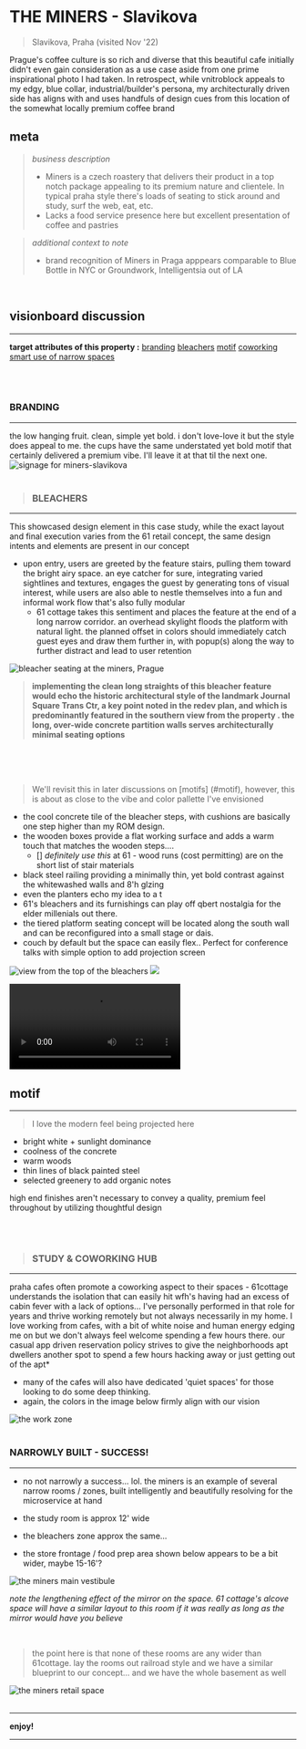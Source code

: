 # THE MINERS - Slavikova 
> Slavikova, Praha (visited Nov '22)

Prague's coffee culture is so rich and diverse that this beautiful cafe initially didn't even gain consideration as a use case aside from one prime inspirational photo I had taken. In retrospect, while vnitroblock appeals to my edgy, blue collar, industrial/builder's persona, my architecturally driven side has aligns with and uses handfuls of design cues from this location of the somewhat locally premium coffee brand

## meta
> *business description*
> * Miners is a czech roastery that delivers their product in a top notch package appealing to its premium nature and clientele. In typical praha style there's loads of seating to stick around and study, surf the web, eat, etc. 
> * Lacks a food service presence here but excellent presentation of coffee and pastries

> *additional context to note*
> * brand recognition of Miners in Praga apppears comparable to Blue Bottle in NYC or Groundwork, Intelligentsia out of LA

<br>

## visionboard discussion
<hr>

**target attributes of this property :**
[branding](#branding)
[bleachers](#bleachers)
[motif](#motif)
[coworking](#coworking)
[smart use of narrow spaces](#narrow)


<br>
<br>
<h3 id="branding"> BRANDING </h3>
<hr>

<div> the low hanging fruit. clean, simple yet bold. i don't love-love it but the style does appeal to me. the cups have the same understated yet bold motif that certainly delivered a premium vibe.  I'll leave it at that til the next one.</div>

<img src="https://drive.google.com/uc?export=view&id=1J0Thhyk96GdB3rzCEKI4kUdQIve7Mb1N" alt="signage for miners-slavikova"/>

<br>
<br>


> ### BLEACHERS
<hr>

<div>This showcased design element in this case study, while the exact layout and final execution varies from the 61 retail concept, the same design intents and elements are present in our concept</div>


* upon entry, users are greeted by the feature stairs, pulling them toward the bright airy space. an eye catcher for sure, integrating varied sightlines and textures, engages the guest by generating tons of visual interest, while users are also able to nestle themselves into a fun and informal work flow that's also fully modular 
  - 61 cottage takes this sentiment and places the feature at the end of a long narrow corridor. an overhead skylight floods the platform with natural light. the planned offset in colors should immediately catch guest eyes and draw them further in, with popup(s) along the way to further distract and lead to user retention

<img src="https://drive.google.com/uc?export=view&id=1kO_JUUnnXZpLmU8mJ8TaLMukXHrbElLZ" alt="bleacher seating at the miners, Prague" />

> **implementing the clean long straights of this bleacher feature would echo the historic architectural style of the landmark Journal Square Trans Ctr, a key point noted in the redev plan, and which is predominantly featured in the southern view from the property . the long, over-wide concrete partition walls serves architecturally minimal seating options**

<br>
<br>
<br>

> We'll revisit this in later discussions on [motifs] (#motif), however, this is about as close to the vibe and color pallette I've envisioned 
- the cool concrete tile of the bleacher steps, with cushions are basically one step higher than my ROM design. 
- the wooden boxes provide a flat working surface and adds a warm touch that matches the wooden steps.... 
  - [] *definitely use this* at 61 - wood runs (cost permitting) are on the short list of stair materials
- black steel railing providing a minimally thin, yet bold contrast against the whitewashed walls and 8'h glzing
- even the planters echo my idea to a t
- 61's bleachers and its furnishings can play off qbert nostalgia for the elder millenials out there. 
- the tiered platform seating concept will be located along the south wall and can be reconfigured into a small stage or dais. 
- couch by default but the space can easily flex.. Perfect for conference talks with simple option to add projection screen

<img alt="view from the top of the bleachers" src="https://drive.google.com/uc?export=view&id=1hCzGZTHiSdW0rDeHEYvWkoe2CnxD8uuV" />


<img src="https://drive.google.com/uc?export=view&id=1va1S2_xugKPRgQENnU5fwUmlMXiMUFIp" />

![the curb appeal](./bleachers.MP4)


<h2 id="motif">motif </h2>
<hr>

> I love the modern feel being projected here
- bright white + sunlight dominance
- coolness of the concrete
- warm woods 
- thin lines of black painted steel
- selected greenery to add organic notes

high end finishes aren't necessary to convey a quality, premium feel throughout by utilizing thoughtful design


<br>
<br>


> ### STUDY & COWORKING HUB
<hr>
praha cafes often promote a coworking aspect to their spaces - 61cottage understands the isolation that can easily hit wfh's having had an excess of cabin fever with a lack of options... I've personally performed in that role for years and thrive working remotely but not always necessarily in my home. I love working from cafes, with a bit of white noise and human energy edging me on but we don't always feel welcome spending a few hours there.  our casual app driven reservation policy strives to give the neighborhoods apt dwellers another spot to spend a few hours hacking away or just getting out of the apt* 

* many of the cafes will also have dedicated 'quiet spaces' for those looking to do some deep thinking.
* again, the colors in the image below firmly align with our vision



<img alt="the work zone" src="https://drive.google.com/uc?export=view&id=138aYtJUSftLHvmA8j8XvN4UUxxz7eIe1" />



<br>
<br>

### NARROWLY BUILT - SUCCESS!
<hr>

- no not narrowly a success... lol. the miners is an example of several narrow rooms / zones, built intelligently and beautifully resolving for the microservice at hand

- the study room is approx 12' wide
- the bleachers zone approx the same... 
- the store frontage / food prep area shown below appears to be a bit wider, maybe 15-16'? 

<img alt="the miners main vestibule" src="https://drive.google.com/uc?export=view&id=1UBSv5AM_MfEBzACvOFOnW4d9bybwmILo" />

*note the lengthening effect of the mirror on the space. 61 cottage's alcove space will have a similar layout to this room if it was really as long as the mirror would have you believe*

<br>

> the point here is that none of these rooms are any wider than 61cottage. lay the rooms out railroad style and we have a similar blueprint to our concept... and we have the whole basement as well


<img alt="the miners retail space" src="https://drive.google.com/uc?export=view&id=1cbzOOuZIggcqIChOwtm2gJCzkHOW2m9i" />

<br>
<br>
<hr>

**enjoy!**

<hr> 